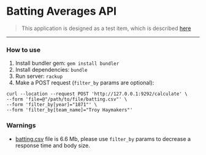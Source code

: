 # Batting Averages API

> This application is designed as a test item, which is described [here](https://github.com/jzajpt/hiring-exercises/blob/master/batting-averages/README.backend.md)

---

### How to use

1. Install bundler gem: `gem install bundler`
2. Install dependencies: `bundle`
3. Run server: `rackup`
4. Make a POST request (`filter_by` params are optional):

```
curl --location --request POST 'http://127.0.0.1:9292/calculate' \
--form 'file=@"/path/to/file/batting.csv"' \
--form 'filter_by[year]="1871"' \
--form 'filter_by[team_name]="Troy Haymakers"'
```

### Warnings

* [batting.csv](support_files/batting.csv) file is 6.6 Mb, please use `filter_by` params to decrease a response time and body size.
